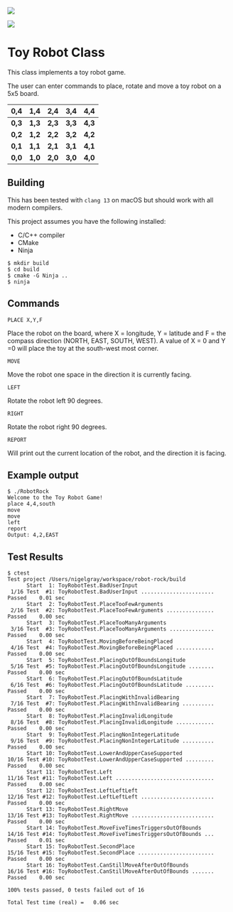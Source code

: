 ![](https://cdn2.iconfinder.com/data/icons/daft-punk-helments/512/Off.png)

![](https://github.com/nigelgray/robot-rock/actions/workflows/cmake.yml/badge.svg)

# Toy Robot Class

This class implements a toy robot game.

The user can enter commands to place, rotate and move a toy robot on a 5x5 board.

| 0,4 | 1,4 | 2,4 | 3,4 | 4,4 |
| --- | --- | --- | --- | --- |
| __0,3__ | __1,3__ | __2,3__ | __3,3__ | __4,3__ |
| __0,2__ | __1,2__ | __2,2__ | __3,2__ | __4,2__ |
| __0,1__ | __1,1__ | __2,1__ | __3,1__ | __4,1__ |
| __0,0__ | __1,0__ | __2,0__ | __3,0__ | __4,0__ |

## Building

This has been tested with `clang 13` on macOS but should work with all modern compilers.

This project assumes you have the following installed:
- C/C++ compiler
- CMake
- Ninja

```
$ mkdir build
$ cd build
$ cmake -G Ninja ..
$ ninja
```

## Commands

`PLACE X,Y,F`

Place the robot on the board, where X = longitude, Y = latitude and F = the compass direction (NORTH, EAST, SOUTH, WEST).
A value of X = 0 and Y =0 will place the toy at the south-west most corner.

`MOVE`

Move the robot one space in the direction it is currently facing.

`LEFT`

Rotate the robot left 90 degrees.

`RIGHT`

Rotate the robot right 90 degrees.

`REPORT`

Will print out the current location of the robot, and the direction it is facing.

## Example output

```
$ ./RobotRock
Welcome to the Toy Robot Game!
place 4,4,south
move
move
left
report
Output: 4,2,EAST
```

## Test Results

```
$ ctest
Test project /Users/nigelgray/workspace/robot-rock/build
      Start  1: ToyRobotTest.BadUserInput
 1/16 Test  #1: ToyRobotTest.BadUserInput .......................   Passed    0.01 sec
      Start  2: ToyRobotTest.PlaceTooFewArguments
 2/16 Test  #2: ToyRobotTest.PlaceTooFewArguments ...............   Passed    0.00 sec
      Start  3: ToyRobotTest.PlaceTooManyArguments
 3/16 Test  #3: ToyRobotTest.PlaceTooManyArguments ..............   Passed    0.00 sec
      Start  4: ToyRobotTest.MovingBeforeBeingPlaced
 4/16 Test  #4: ToyRobotTest.MovingBeforeBeingPlaced ............   Passed    0.00 sec
      Start  5: ToyRobotTest.PlacingOutOfBoundsLongitude
 5/16 Test  #5: ToyRobotTest.PlacingOutOfBoundsLongitude ........   Passed    0.00 sec
      Start  6: ToyRobotTest.PlacingOutOfBoundsLatitude
 6/16 Test  #6: ToyRobotTest.PlacingOutOfBoundsLatitude .........   Passed    0.00 sec
      Start  7: ToyRobotTest.PlacingWithInvalidBearing
 7/16 Test  #7: ToyRobotTest.PlacingWithInvalidBearing ..........   Passed    0.00 sec
      Start  8: ToyRobotTest.PlacingInvalidLongitude
 8/16 Test  #8: ToyRobotTest.PlacingInvalidLongitude ............   Passed    0.00 sec
      Start  9: ToyRobotTest.PlacingNonIntegerLatitude
 9/16 Test  #9: ToyRobotTest.PlacingNonIntegerLatitude ..........   Passed    0.00 sec
      Start 10: ToyRobotTest.LowerAndUpperCaseSupported
10/16 Test #10: ToyRobotTest.LowerAndUpperCaseSupported .........   Passed    0.00 sec
      Start 11: ToyRobotTest.Left
11/16 Test #11: ToyRobotTest.Left ...............................   Passed    0.00 sec
      Start 12: ToyRobotTest.LeftLeftLeft
12/16 Test #12: ToyRobotTest.LeftLeftLeft .......................   Passed    0.00 sec
      Start 13: ToyRobotTest.RightMove
13/16 Test #13: ToyRobotTest.RightMove ..........................   Passed    0.00 sec
      Start 14: ToyRobotTest.MoveFiveTimesTriggersOutOfBounds
14/16 Test #14: ToyRobotTest.MoveFiveTimesTriggersOutOfBounds ...   Passed    0.01 sec
      Start 15: ToyRobotTest.SecondPlace
15/16 Test #15: ToyRobotTest.SecondPlace ........................   Passed    0.00 sec
      Start 16: ToyRobotTest.CanStillMoveAfterOutOfBounds
16/16 Test #16: ToyRobotTest.CanStillMoveAfterOutOfBounds .......   Passed    0.00 sec

100% tests passed, 0 tests failed out of 16

Total Test time (real) =   0.06 sec
```

